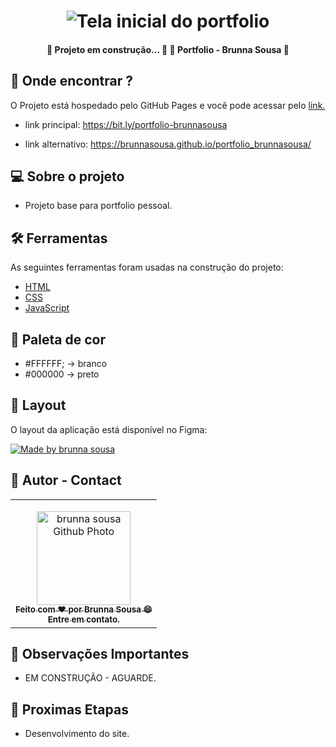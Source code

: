 <h1 align="center">
    <img title="banner-readme" src="./assets/img/" alt="Tela inicial do portfolio" />
</h1>

<h4 align="center"> 
    🚧 Projeto em construção... 🚧
	👾 Portfolio - Brunna Sousa 👾
</h4>

## 🤖 Onde encontrar ?

<p>O Projeto está hospedado pelo GitHub Pages e você pode acessar pelo <a href="https://brunnasousa.github.io/portfolio_brunnasousa/" target="_blank" rel="external">link.</a> </p>

- link principal: https://bit.ly/portfolio-brunnasousa

- link alternativo: https://brunnasousa.github.io/portfolio_brunnasousa/

## 💻 Sobre o projeto

- Projeto base para portfolio pessoal.

## 🛠 Ferramentas

As seguintes ferramentas foram usadas na construção do projeto:

-   [HTML](https://developer.mozilla.org/pt-BR/docs/Web/HTML)
-   [CSS](https://developer.mozilla.org/pt-BR/docs/Web/CSS)
-   [JavaScript](https://developer.mozilla.org/pt-BR/docs/Web/JavaScript)

## 🎨 Paleta de cor

- #FFFFFF; -> branco
- #000000 -> preto

## 📖 Layout

O layout da aplicação está disponível no Figma:

<a href="#">
  <img alt="Made by brunna sousa" src="https://img.shields.io/badge/Acessar%20Layout%20-Figma-%2304D361">
</a>

## 📝 Autor - Contact

<table>
  <tr>
    <td align="center">
      <p> </p>
      <a href="https://www.linkedin.com/in/brunna-sousa">
        <img src="https://avatars.githubusercontent.com/brunnasousa" width="150px;" alt="brunna sousa Github Photo"/><br>
        <sub> 
          <b>Feito com ❤️ por Brunna Sousa 😄</b><br>
          <b>Entre em contato. <a href=https://www.linkedin.com/in/brunna-sousa/" target="_blank" rel="external"></a> </b>
        </sub>
      </a>
    </td>
  </tr>
</table>

## 👀 Observações Importantes

* EM CONSTRUÇÃO - AGUARDE.

## 📢 Proximas Etapas
- Desenvolvimento do site.